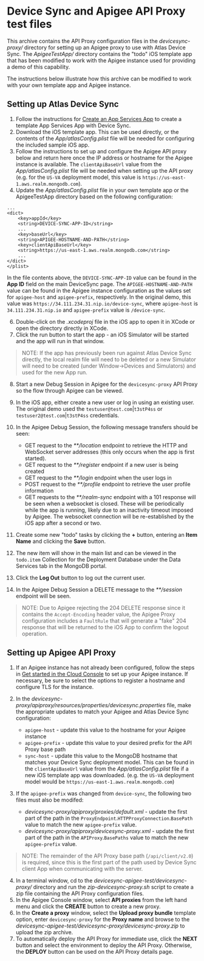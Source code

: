 # Device Sync and Apigee API Proxy test files

This archive contains the API Proxy configuration files in the _devicesync-proxy/_ directory for setting up
an Apigee proxy to use with Atlas Device Sync. The _ApigeeTestApp/_ directory contains the "todo" iOS template
app that has been modified to work with the Apigee instance used for providing a demo of this capability.

The instructions below illustrate how this archive can be modified to work with your own template app and
Apigee instance.

## Setting up Atlas Device Sync

1. Follow the instructions for [Create an App Services App](https://www.mongodb.com/docs/atlas/app-services/apps/create/#std-label-create-app)
   to create a template App Services App with Device Sync.
2. Download the iOS template app. This can be used directly, or the contents of the _App/atlasConfig.plist_
   file will be needed for configuring the included sample iOS app.
3. Follow the instructions to set up and configure the Apigee API proxy below and return here once the IP
   address or hostname for the Apigee instance is available. The `clientApiBaseUrl` value from the
   _App/atlasConfig.plist_ file will be needed when setting up the API proxy (e.g. for the `US-VA`
   deployment model, this value is `https://us-east-1.aws.realm.mongodb.com`).
5. Update the _App/atlasConfig.plist_ file in your own template app or the ApigeeTestApp directory based
   on the following configuration:

```lang=xml
...
<dict>
	<key>appId</key>
	<string>DEVICE-SYNC-APP-ID</string>
	...
	<key>baseUrl</key>
	<string>APIGEE-HOSTNAME-AND-PATH</string>
	<key>clientApiBaseUrl</key>
	<string>https://us-east-1.aws.realm.mongodb.com</string>
	...
</dict>
</plist>
```

In the file contents above, the `DEVICE-SYNC-APP-ID` value can be found in the **App ID** field on the
main DeviceSync page. The `APIGEE-HOSTNAME-AND-PATH` value can be found in the Apigee instance
configuration as the values set for `apigee-host` and `apigee-prefix`, respectively. In the original
demo, this value was `https://34.111.234.31.nip.io/device-sync`, where `apigee-host` is 
`34.111.234.31.nip.io` and `apigee-prefix` value is `/device-sync`.

6. Double-click on the _.xcodeproj_ file in the iOS app to open it in XCode or open the directory
   directly in XCode.
7. Click the run button to start the app - an iOS Simulator will be started and the app will run in
   that window.
   
> NOTE: If the app has previously been run against Atlas Device Sync directly, the local realm file
> will need to be deleted or a new Simulator will need to be created (under Window->Devices and
> Simulators) and used for the new App run.

8. Start a new Debug Session in Apigee for the `devicesync-proxy` API Proxy so the flow through Apigee
   can be viewed.
9. In the iOS app, either create a new user or log in using an existing user. The original demo used
   the `testuser@test.com`|`t3stP4ss` or `testuser2@test.com`|`t3stP4ss` credentials.
10. In the Apigee Debug Session, the following message transfers should be seen:

    * GET request to the _**/location_ endpoint to retrieve the HTTP and WebSocket server addresses
      (this only occurs when the app is first started).
    * GET request to the _**/register_ endpoint if a new user is being created
    * GET request to the _**/login_ endpoint when the user logs in
    * POST request to the _**/profile_ endpoint to retrieve the user profile information
    * GET requests to the _**/realm-sync_ endpoint with a 101 response will be seen when a websocket
      is closed. These will be periodically while the app is running, likely due to an inactivity
      timeout imposed by Apigee. The websocket connection will be re-established by the iOS app after
      a second or two.

11. Create some new "todo" tasks by clicking the **+** button, entering an **Item Name** and clicking
    the **Save** button.
12. The new item will show in the main list and can be viewed in the `todo.item` Collection for the
    Deployment Database under the Data Services tab in the MongoDB portal.
13. Click the **Log Out** button to log out the current user.
14. In the Apigee Debug Session a DELETE message to the _**/session_ endpoint will be seen.

> NOTE: Due to Apigee rejecting the 204 DELETE response since it contains the `Accept-Encoding` header
> value, the Apigee Proxy configuration includes a `FaultRule` that will generate a "fake" 204 response
> that will be returned to the iOS App to confirm the logout operation.

## Setting up Apigee API Proxy

1. If an Apigee instance has not already been configured, follow the steps in
   [Get started in the Cloud Console](https://cloud.google.com/apigee/docs/api-platform/get-started/console-select-project)
   to set up your Apigee instance. If necessary, be sure to select the options to register a hostname
   and configure TLS for the instance.
2. In the _devicesync-proxy/apiproxy/resources/properties/devicesync.properties_ file, make the
   appropriate updates to match your Apigee and Atlas Device Sync configuration:

   * `apigee-host` - update this value to the hostname for your Apigee instance
   * `apigee-prefix` - update this value to your desired prefix for the API Proxy base path
   * `sync-host` - update this value to the MongoDB hostname that matches your Device Sync deployment
     model. This can be found in the `clientApiBaseUrl` value from the _App/atlasConfig.plist_ file if
     a new iOS template app was downloaded. (e.g. the `US-VA` deployment model would be
     `https://us-east-1.aws.realm.mongodb.com`)

3. If the `apigee-prefix` was changed from `device-sync`, the following two files must also be modifed:

   * _devicesync-proxy/apiproxy/proxies/default.xml_ - update the first part of the path in the
     `ProxyEndpoint`.`HTTPProxyConnection`.`BasePath` value to match the new `apigee-prefix` value.
   * _devicesync-proxy/apiproxy/devicesync-proxy.xml_ - update the first part of the path in the
     `APIProxy`.`BasePaths` value to match the new `apigee-prefix` value.

> NOTE: The remainder of the API Proxy base path (`/api/client/v2.0`) is required, since this is the
> first part of the path used by Device Sync client App when communicating with the server.

4. In a terminal window, cd to the _devicesync-apigee-test/devicesync-proxy/_ directory and run the
   _zip-devicesync-proxy.sh_ script to create a zip file containing the API Proxy configuration files.
5. In the Apigee Console window, select **API proxies** from the left hand menu and click the **CREATE**
   button to create a new proxy.
6. In the **Create a proxy** window, select the **Upload proxy bundle** template option, enter
   `devicesync-proxy` for the **Proxy name** and browse to the
   _devicesync-apigee-test/devicesync-proxy/devicesync-proxy.zip_ to upload the zip archive.
7. To automatically deploy the API Proxy for immediate use, click the **NEXT** button and select the
   environment to deploy the API Proxy. Otherwise, the **DEPLOY** button can be used on the API Proxy
   details page.

   



  

